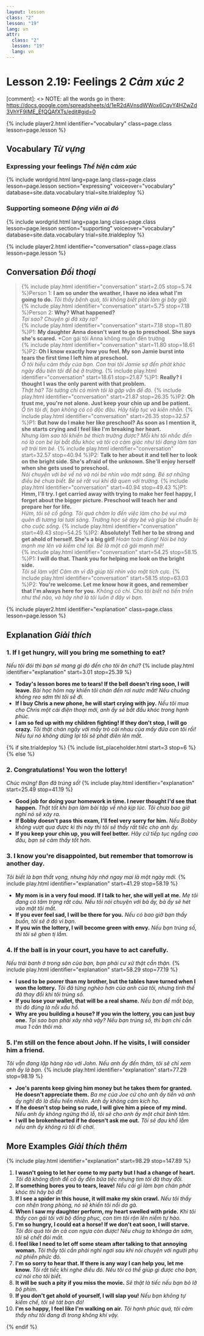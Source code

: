 ```yaml
---
layout: lesson
class: "2"
lesson: "19"
lang: vn
attr:
  class: "2"
  lesson: "19"
  lang: vn
---
```



# Lesson 2.19: Feelings 2 *Cảm xúc 2*

[comment]: <> NOTE: all the words go in there: https://docs.google.com/spreadsheets/d/1eR2dAVnsdWWox6CqvY4HZwZd3VhYF9IME_EfQQAfXTs/edit#gid=0

{% include player2.html identifier="vocabulary" class=page.class lesson=page.lesson %}
## Vocabulary *Từ vựng*


### Expressing your feelings *Thể hiện cảm xúc*

{% include wordgrid.html lang=page.lang
		class=page.class 
		lesson=page.lesson 
		section="expressing"
		voiceover="vocabulary"
		database=site.data.vocabulary 
		trial=site.trialdeploy %}
		

### Supporting someone *Động viên ai đó*

{% include wordgrid.html lang=page.lang
		class=page.class 
		lesson=page.lesson 
		section="supporting"
		voiceover="vocabulary"
		database=site.data.vocabulary 
		trial=site.trialdeploy %}
		


{% include player2.html identifier="conversation" class=page.class lesson=page.lesson %}

## Conversation *Đối thoại*

> {% include play.html identifier="conversation" start=2.05 stop=5.74 %}Person 1: **I am so under the weather, I have no idea what I'm going to do.**
*Tôi thấy bệnh quá, tôi không biết phải làm gì bây giờ.*   
> {% include play.html identifier="conversation" start=5.75 stop=7.18 %}Person 2: **Why? What happened?**  
*Tại sao? Chuyện gì đã xảy ra?*  
> {% include play.html identifier="conversation" start=7.18 stop=11.80 %}P1: **My daughter Anna doesn't want to go to preschool. She says she's scared.** 
*Con gái tôi Anna không muốn đến trường    
> {% include play.html identifier="conversation" start=11.80 stop=18.61 %}P2: **Oh I know exactly how you feel. My son Jamie burst into tears the first time I left him at preschool.**  
*Ồ tôi hiểu cảm thấy của bạn. Con trai tôi Jamie sợ đến phát khóc ngày đầu tiên tôi để bé ở trường.*
> {% include play.html identifier="conversation" start=18.61 stop=21.87 %}P1: **Really? I thought I was the only parent with that problem.**  
*Thật hả? Tôi tưởng chỉ có mình tôi là gặp vấn đề đó.*
> {% include play.html identifier="conversation" start=21.87 stop=26.35 %}P2: **Oh trust me, you're not alone. Just keep your chin up and be patient.**  
*Ồ tin tôi đi, bạn không có cô độc đâu. Hãy tiếp tục và kiên nhẫn.*
> {% include play.html identifier="conversation" start=26.35 stop=32.57 %}P1: **But how do I make her like preschool? As soon as I mention it, she starts crying and I feel like I'm breaking her heart.**  
*Nhưng làm sao tôi khiến bé thích trường được? Mỗi khi tôi nhắc đến nó là con bé lại bắt đầu khóc và tôi có cảm giác như tôi đang làm tan vỡ trái tim bé.*
> {% include play.html identifier="conversation" start=32.57 stop=40.94 %}P2: **Talk to her about it and tell her to look on the bright side. She's afraid of the unknown. She'll enjoy herself when she gets used to preschool.**  
*Nói chuyện với bé về nó và nói bé nhìn vào mặt sáng. Bé sợ những điều bé chưa biết. Bé sẽ rất vui khi đã quen với trường.*
> {% include play.html identifier="conversation" start=40.94 stop=49.43 %}P1: **Hmm, I'll try. I get carried away with trying to make her feel happy, I forget about the bigger picture. Preschool will teach her and prepare her for life.**  
*Hừm, tôi sẽ cố gắng. Tôi quá chăm lo đến việc làm cho bé vui mà quên đi tương lai tươi sáng. Trường học sẽ dạy bé và giúp bé chuẩn bị cho cuộc sống.*
> {% include play.html identifier="conversation" start=49.43 stop=54.25 %}P2: **Absolutely! Tell her to be strong and get ahold of herself. She's a big girl!**
*Hoàn toàn đúng! Nói bé hãy mạnh mẹ lên và kiềm chế lại. Bé là một cô gái mạnh mẽ!*  
> {% include play.html identifier="conversation" start=54.25 stop=58.15 %}P1: **I will do that. Thank you for helping me look on the bright side.**  
*Tôi sẽ làm vật! Cảm ơn vì đã giúp tôi nhìn vào mặt tích cực.*
> {% include play.html identifier="conversation" start=58.15 stop=63.03 %}P2: **You're welcome. Let me know how it goes, and remember that I'm always here for you.**     *Không có chi. Cho tôi biết nó tiến triển như thế nào, và hãy nhớ là tôi luôn ở đây vì bạn.*



{% include player2.html identifier="explanation" class=page.class lesson=page.lesson %}

## Explanation *Giải thích*
### 1. If I get hungry, will you bring me something to eat?
*Nếu tôi đói thì bạn sẽ mang gì đó đến cho tôi ăn chứ?*
{% include play.html identifier="explanation" start=3.01 stop=25.39 %} 


- **Today's lesson bores me to tears! If the bell doesn't ring soon, I will leave.**  *Bài học hôm nay khiến tôi chán đến rơi nước mắt! Nếu chuông không reo sớm thì tôi sẽ đi.*
- **If I buy Chris a new phone, he will start crying with joy.**  *Nếu tôi mua cho Chris một cái điện thoại mới, anh ấy sẽ bắt đầu khóc trong hạnh phúc.*
- **I am so fed up with my children fighting! If they don't stop, I will go crazy.**  *Tôi thật chán ngấy với mấy trò cãi nhau của mấy đứa con tôi rồi! Nếu tụi nó không dừng lại tôi sẽ phát điên lên mất.*


{% if site.trialdeploy %}
  {% include list_placeholder.html start=3 stop=6 %}
  {% else %}


### 2. Congratulations! You won the lottery!
*Chúc mừng! Bạn đã trúng số!*
{% include play.html identifier="explanation" start=25.49 stop=41.19 %}

- **Good job for doing your homework in time. I never thought I'd see that happen.**  *Thật tốt khi bạn làm bài tập về nhà kịp lúc. Tôi chưa bao giờ nghĩ nó sẽ xảy ra.*
- **If Bobby doesn't pass this exam, I'll feel very sorry for him.**  *Nếu Bobby không vượt qua được kì thi này thì tôi sẽ thấy rất tiếc cho anh ấy.*
- **If you keep your chin up, you will feel better.** *Hãy cứ tiếp tục ngẩng cao đầu, bạn sẽ cảm thấy tốt hơn.*

### 3. I know you're disappointed, but remember that tomorrow is another day.
*Tôi biết là bạn thất vọng, nhưng hãy nhớ ngay mai là một ngày mới.*
{% include play.html identifier="explanation" start=41.29 stop=58.19 %}

- **My mom is in a very foul mood. If I talk to her, she will yell at me.**  *Mẹ tôi đang có tâm trạng rất cáu. Nếu tôi nói chuyện với bà ấy, bà ấy sẽ hét vào mặt tôi mất.*
- **If you ever feel sad, I will be there for you.**  *Nếu có bao giờ bạn thấy buồn, tôi sẽ ở đó vì bạn.*
- **If you win the lottery, I will become green with envy.**  *Nếu bạn trúng số, thì tôi sẽ ghen tị lắm.*

### 4. If the ball is in your court, you have to act carefully.
*Nếu trái banh ở trong sân của bạn, bạn phải cư xử thật cẩn thận.*
{% include play.html identifier="explanation" start=58.29 stop=77.19 %}
- **I used to be poorer than my brother, but the tables have turned when I won the lottery.**  *Tôi đã từng nghèo hơn của anh của tôi, nhưng tình thế đã thay đổi khi tôi trúng số.*
- **If you lose your wallet, that will be a real shame.**  *Nếu bạn để mất bóp, thì đó đúng là nỗi xấu hổ.*
- **Why are you building a house? If you win the lottery, you can just buy one.**  *Tại sao bạn phải xây nhà vậy? Nếu bạn trúng số, thì bạn chỉ cần mua 1 căn thôi mà.*

### 5. I'm still on the fence about John. If he visits, I will consider him a friend.
*Tôi vẫn đang lập hàng rào với John. Nếu anh ấy đến thăm, tôi sẽ chỉ xem anh ấy là bạn.*
{% include play.html identifier="explanation" start=77.29 stop=98.19 %}

- **Joe's parents keep giving him money but he takes them for granted. He doesn't appreciate them.**  *Ba mẹ của Joe cứ cho anh ấy tiền và anh ấy nghĩ đó là điều hiển nhiên. Anh ấy không cảm kích họ.*
- **If he doesn’t stop being so rude, I will give him a piece of my mind.**  *Nếu anh ấy không ngừng thô lỗ, tôi sẽ cho anh ấy một chút bình tâm.*
- **I will be brokenhearted if he doesn't ask me out.** *Tôi sẽ đau khổ lắm nếu anh ấy không rủ tôi đi chơi.*

## More Examples *Giải thích thêm*
{% include play.html identifier="explanation" start=98.29 stop=147.89 %}

1. **I wasn't going to let her come to my party but I had a change of heart.**  *Tôi đã không định để cô ấy đến bữa tiệc nhưng tim tôi đã thay đổi.*
2. **If something bores you to tears, leave!**  *Nếu cái gì làm bạn chán phát khóc thì hãy bỏ đi!*
3. **If I see a spider in this house, it will make my skin crawl.**  *Nếu tôi thấy con nhện trong phòng, nó sẽ khiến tôi nổi da gà.*
4. **When I saw my daughter perform, my heart swelled with pride.**  *Khi tôi thấy con gái tôi với bộ đồng phục, con tim tôi rộn lên niềm tự hào.*
5. **I'm so hungry, I could eat a horse! If we don't eat soon, I will starve.**  *Tôi đói quá tôi ăn cả con ngựa còn được! Nếu chúg ta khônga ăn sớm, tôi sẽ chết đói mất.*
6. **I feel like I need to let off some steam after talking to that annoying woman.**  *Tôi thấy tôi cần phải nghĩ ngơi sau khi nói chuyện với người phụ nữ phiền phức đó.*
7. **I'm so sorry to hear that. If there is any way I can help you, let me know.**  *Tôi rất tiếc khi nghe điều đó. Nếu tôi có thể giúp gì được cho bạn, cứ nói cho tôi biết.*
8. **It will be such a pity if you miss the movie.**  *Sẽ thật là tiếc nếu bạn bỏ lỡ bộ phim.*
9. **If you don't get ahold of yourself, I will slap you!**  *Nếu bạn không tự kiềm chế, tôi sẽ tát bạn đó!*
10. **I'm so happy, I feel like I'm walking on air.**  *Tôi hạnh phúc quá, tôi cảm thấy như tôi đang đi trong không khí vậy.*



{% endif %}